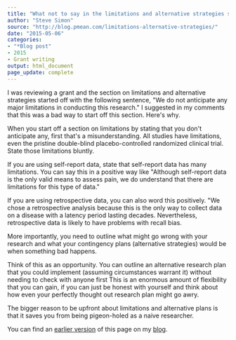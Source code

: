 ```yaml
---
title: "What not to say in the limitations and alternative strategies section of your grant"
author: "Steve Simon"
source: "http://blog.pmean.com/limitations-alternative-strategies/"
date: "2015-05-06"
categories:
- "*Blog post"
- 2015
- Grant writing
output: html_document
page_update: complete
---
```


I was reviewing a grant and the section on limitations and alternative strategies started off with the following sentence, "We do not anticipate any major limitations in conducting this research." I suggested in my comments that this was a bad way to start off this section. Here's why.

<!---More--->

When you start off a section on limitations by stating that you don't anticipate any, first that's a misunderstanding. All studies have limitations, even the pristine double-blind placebo-controlled randomized clinical trial. State those limitations bluntly.

If you are using self-report data, state that self-report data has many limitations. You can say this in a positive way like "Although self-report data is the only valid means to assess pain, we do understand that there are limitations for this type of data."

If you are using retrospective data, you can also word this positively. "We chose a retrospective analysis because this is the only way to collect data on a disease with a latency period lasting decades. Nevertheless, retrospective data is likely to have problems with recall bias.

More importantly, you need to outline what might go wrong with your research and what your contingency plans (alternative strategies) would be when something bad happens.

Think of this as an opportunity. You can outline an alternative research plan that you could implement (assuming circumstances warrant it) without needing to check with anyone first This is an enormous amount of flexibility that you can gain, if you can just be honest with yourself and think about how even your perfectly thought out research plan might go awry.

The bigger reason to be upfront about limitations and alternative plans is that it saves you from being pigeon-holed as a naive researcher.

You can find an [earlier version][sim1] of this page on my [blog][sim2].

[sim1]: http://blog.pmean.com/limitations-alternative-strategies/
[sim2]: http://blog.pmean.com
